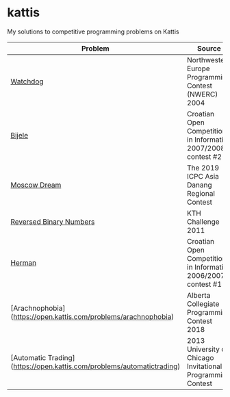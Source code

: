 # kattis
My solutions to competitive programming problems on Kattis

| Problem  | Source | Language |
| ------------- | ------------- | ----------|
| [Watchdog](https://open.kattis.com/problems/watchdog)  | Northwestern Europe Programming Contest (NWERC) 2004  | Java |
| [Bijele](https://open.kattis.com/problems/bijele)  | Croatian Open Competition in Informatics 2007/2008, contest #2  | Java |
| [Moscow Dream](https://open.kattis.com/problems/moscowdream) | The 2019 ICPC Asia Danang Regional Contest | Java |
| [Reversed Binary Numbers](https://open.kattis.com/problems/reversebinary)| KTH Challenge 2011 | Java | 
| [Herman](https://open.kattis.com/problems/herman) | Croatian Open Competition in Informatics 2006/2007, contest #1 | Java |
| [Arachnophobia] (https://open.kattis.com/problems/arachnophobia) | Alberta Collegiate Programming Contest 2018 | Python |
| [Automatic Trading] (https://open.kattis.com/problems/automatictrading) | 2013 University of Chicago Invitational Programming Contest | Python |
